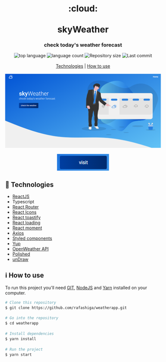 <h1 align="center">
  :cloud:
  <br>
  <br>
  skyWeather
</h1>

<h3 align="center">
<strong>check today's weather forecast</strong>
</h3>

<p align="center">

  <img alt="top language" src="https://img.shields.io/github/languages/top/rafashiga/weatherapp?style=flat-square">
  <img alt="language count" src="https://img.shields.io/github/languages/count/rafashiga/weatherapp?style=flat-square">
  <img alt="Repository size" src="https://img.shields.io/github/repo-size/rafashiga/weatherapp?style=flat-square">
  <img alt="Last commit" src="https://img.shields.io/github/last-commit/rafashiga/weatherapp?style=flat-square">
  <br>
  <br>
  <a href="#space_invader-technologies">Technologies</a> |
  <a href="#information_source-how-to-use">How to use</a>
  <br>
  <br>
  <img src="./src/assets/img/website.png">
  <br>
  <br>
  <a href="https://sky-weather.netlify.app/" target="_blank">
    <img src="./src/assets/img/button-visit.png">
  </a>
</p>

## :space_invader: Technologies

- [ReactJS](https://pt-br.reactjs.org/)
- Typescript
- [React Router](https://reacttraining.com/react-router/web/guides/quick-start)
- [React Icons](https://react-icons.github.io/react-icons/)
- [React toastify](https://github.com/fkhadra/react-toastify)
- [React loading](https://github.com/fakiolinho/react-loading)
- [React moment](https://github.com/headzoo/react-moment)
- [Axios](https://github.com/axios/axios)
- [Styled components](https://styled-components.com/)
- [Yup](https://github.com/jquense/yup)
- [OpenWeather API](https://openweathermap.org/api)
- [Polished](https://github.com/styled-components/polished)
- [unDraw](https://undraw.co/)

## :information_source: How to use

To run this project you'll need [GIT](https://git-scm.com/), [NodeJS](https://nodejs.org/en/) and [Yarn](https://yarnpkg.com/) installed on your computer.

```bash
# Clone this repository
$ git clone https://github.com/rafashiga/weatherapp.git

# Go into the repository
$ cd weatherapp

# Install dependencies
$ yarn install

# Run the project
$ yarn start
```
